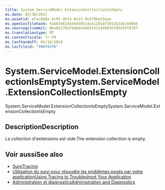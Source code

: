 ```yaml
---
title: System.ServiceModel.ExtensionCollectionIsEmpty
ms.date: 03/30/2017
ms.assetid: efac8d8a-4c91-45f4-8e33-9e370be55eae
ms.openlocfilehash: fab07d618a94450514cb1201073911b33bc049b6
ms.sourcegitcommit: 0be8a279af6d8a43e03141e349d3efd5d35f8767
ms.translationtype: MT
ms.contentlocale: fr-FR
ms.lasthandoff: 04/18/2019
ms.locfileid: "59074376"
---
```

# <a name="systemservicemodelextensioncollectionisempty"></a><span data-ttu-id="ae166-102">System.ServiceModel.ExtensionCollectionIsEmpty</span><span class="sxs-lookup"><span data-stu-id="ae166-102">System.ServiceModel.ExtensionCollectionIsEmpty</span></span>
<span data-ttu-id="ae166-103">System.ServiceModel.ExtensionCollectionIsEmpty</span><span class="sxs-lookup"><span data-stu-id="ae166-103">System.ServiceModel.ExtensionCollectionIsEmpty</span></span>  
  
## <a name="description"></a><span data-ttu-id="ae166-104">Description</span><span class="sxs-lookup"><span data-stu-id="ae166-104">Description</span></span>  
 <span data-ttu-id="ae166-105">La collection d'extensions est vide.</span><span class="sxs-lookup"><span data-stu-id="ae166-105">The extension collection is empty.</span></span>  
  
## <a name="see-also"></a><span data-ttu-id="ae166-106">Voir aussi</span><span class="sxs-lookup"><span data-stu-id="ae166-106">See also</span></span>

- [<span data-ttu-id="ae166-107">Suivi</span><span class="sxs-lookup"><span data-stu-id="ae166-107">Tracing</span></span>](../../../../../docs/framework/wcf/diagnostics/tracing/index.md)
- [<span data-ttu-id="ae166-108">Utilisation du suivi pour résoudre les problèmes posés par votre application</span><span class="sxs-lookup"><span data-stu-id="ae166-108">Using Tracing to Troubleshoot Your Application</span></span>](../../../../../docs/framework/wcf/diagnostics/tracing/using-tracing-to-troubleshoot-your-application.md)
- [<span data-ttu-id="ae166-109">Administration et diagnostics</span><span class="sxs-lookup"><span data-stu-id="ae166-109">Administration and Diagnostics</span></span>](../../../../../docs/framework/wcf/diagnostics/index.md)

